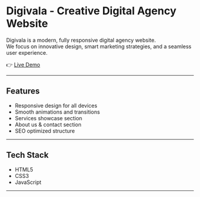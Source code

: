 # Digivala - Creative Digital Agency Website

Digivala is a modern, fully responsive digital agency website.  
We focus on innovative design, smart marketing strategies, and a seamless user experience.  

👉 [Live Demo](https://your-demo-link.com)

---

## Features
- Responsive design for all devices
- Smooth animations and transitions
- Services showcase section
- About us & contact section
- SEO optimized structure

---

## Tech Stack
- HTML5
- CSS3
- JavaScript

---

